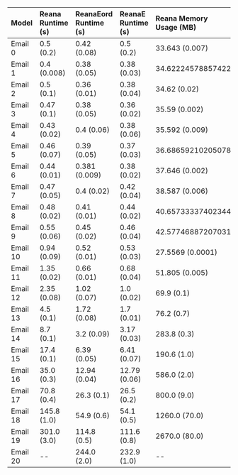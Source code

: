 | Model    | Reana Runtime (s)   | ReanaEord Runtime (s)   | ReanaE Runtime (s)   | Reana Memory Usage (MB)   | ReanaEord Memory Usage (MB)   | ReanaE Memory Usage (MB)   |
|:---------|:--------------------|:------------------------|:---------------------|:--------------------------|:------------------------------|:---------------------------|
| Email 0  | 0.5 (0.2)           | 0.42 (0.08)             | 0.5 (0.2)            | 33.643 (0.007)            | 34.5 (0.3)                    | 34.5 (0.3)                 |
| Email 1  | 0.4 (0.008)         | 0.38 (0.05)             | 0.38 (0.03)          | 34.62224578857422         | 30.594 (0.002)                | 30.595 (0.001)             |
| Email 2  | 0.5 (0.1)           | 0.36 (0.01)             | 0.38 (0.04)          | 34.62 (0.02)              | 31.54 (0.007)                 | 31.553 (0.002)             |
| Email 3  | 0.47 (0.1)          | 0.38 (0.05)             | 0.36 (0.02)          | 35.59 (0.002)             | 31.548 (0.007)                | 31.581 (0.009)             |
| Email 4  | 0.43 (0.02)         | 0.4 (0.06)              | 0.38 (0.06)          | 35.592 (0.009)            | 31.566 (0.004)                | 31.547 (0.004)             |
| Email 5  | 0.46 (0.07)         | 0.39 (0.05)             | 0.37 (0.03)          | 36.68659210205078         | 31.59 (0.03)                  | 31.555 (0.005)             |
| Email 6  | 0.44 (0.01)         | 0.381 (0.009)           | 0.38 (0.02)          | 37.646 (0.002)            | 32.65733337402344             | 32.65733337402344          |
| Email 7  | 0.47 (0.05)         | 0.4 (0.02)              | 0.42 (0.04)          | 38.587 (0.006)            | 32.65733337402344             | 32.65733337402344          |
| Email 8  | 0.48 (0.02)         | 0.41 (0.01)             | 0.44 (0.02)          | 40.65733337402344         | 34.583 (0.001)                | 34.58 (0.008)              |
| Email 9  | 0.55 (0.06)         | 0.45 (0.02)             | 0.46 (0.04)          | 42.57746887207031         | 36.65733337402344             | 36.65733337402344          |
| Email 10 | 0.94 (0.09)         | 0.52 (0.01)             | 0.53 (0.03)          | 27.5569 (0.0001)          | 39.68 (0.05)                  | 39.53753662109375          |
| Email 11 | 1.35 (0.02)         | 0.66 (0.01)             | 0.68 (0.04)          | 51.805 (0.005)            | 47.53753662109375             | 47.53753662109375          |
| Email 12 | 2.35 (0.08)         | 1.02 (0.07)             | 1.0 (0.02)           | 69.9 (0.1)                | 29.617328 (5e-06)             | 29.61734 (1e-05)           |
| Email 13 | 4.5 (0.1)           | 1.72 (0.08)             | 1.7 (0.01)           | 76.2 (0.7)                | 55.31 (0.006)                 | 55.262 (0.005)             |
| Email 14 | 8.7 (0.1)           | 3.2 (0.09)              | 3.17 (0.03)          | 283.8 (0.3)               | 72.33 (0.07)                  | 74.33 (0.08)               |
| Email 15 | 17.4 (0.1)          | 6.39 (0.05)             | 6.41 (0.07)          | 190.6 (1.0)               | 190.0 (30.0)                  | 103.0 (3.0)                |
| Email 16 | 35.0 (0.3)          | 12.94 (0.04)            | 12.79 (0.06)         | 586.0 (2.0)               | 170.0 (10.0)                  | 270.0 (20.0)               |
| Email 17 | 70.8 (0.4)          | 26.3 (0.1)              | 26.5 (0.2)           | 800.0 (9.0)               | 540.0 (90.0)                  | 329.0 (1.0)                |
| Email 18 | 145.8 (1.0)         | 54.9 (0.6)              | 54.1 (0.5)           | 1260.0 (70.0)             | 650.0 (90.0)                  | 937.0 (2.0)                |
| Email 19 | 301.0 (3.0)         | 114.8 (0.5)             | 111.6 (0.8)          | 2670.0 (80.0)             | 1230.0 (70.0)                 | 1280.0 (20.0)              |
| Email 20 | --                  | 244.0 (2.0)             | 232.9 (1.0)          | --                        | 2400.0 (30.0)                 | 2440.0 (60.0)              |